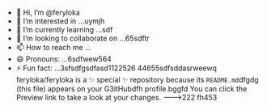 - 👋 Hi, I’m @feryloka
- 👀 I’m interested in ...uymjh
- 🌱 I’m currently learning ...sdf
- 💞️ I’m looking to collaborate on ...65sdftr
- 📫 How to reach me ...
- 😄 Pronouns: ...6sdfwew564
- ⚡ Fun fact: ...3sfsdfgsdfasd1122526
44655sdfsddasrweewq
feryloka/feryloka is a ✨ special ✨ repository because its `README.md`dfgdg (this file) appears on your G3itHubdfh profile.bggfd
You can click the Preview link to take a look at your changes.
--->222
fh453
